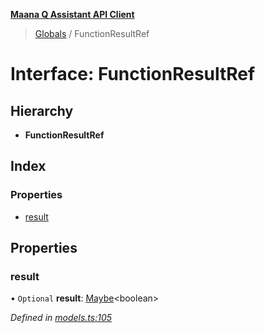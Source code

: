 **[Maana Q Assistant API Client](../README.md)**

> [Globals](../README.md) / FunctionResultRef

# Interface: FunctionResultRef

## Hierarchy

* **FunctionResultRef**

## Index

### Properties

* [result](functionresultref.md#result)

## Properties

### result

• `Optional` **result**: [Maybe](../README.md#maybe)\<boolean>

*Defined in [models.ts:105](https://github.com/maana-io/q-assistant-client/blob/develop/src/models.ts#L105)*
